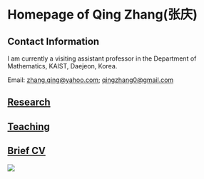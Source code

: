 
# Homepage of Qing Zhang(张庆)
<meta name="google-site-verification" content="0giyCWE_wh7Xdvrioq7HFSE4Dyhsdl4GVdRTq-tWQb0" />

## Contact Information

I am currently a visiting assistant professor in the Department of Mathematics, KAIST, Daejeon, Korea. 

Email: zhang.qing@yahoo.com; qingzhang0@gmail.com

## [Research](https://zhang1649.github.io/research.html)
## [Teaching](https://zhang1649.github.io/teaching.html)
## [Brief CV](https://zhang1649.github.io/CV.html)







<p>
<a href="https://clustrmaps.com/site/1bp8n"  title="Visit tracker"><img src="//www.clustrmaps.com/map_v2.png?d=JG6HC4kf1JwpVziEF_V3GB1ZWz2EenPJJKK5KRrw1I8&cl=ffffff" /></a>
</p>
